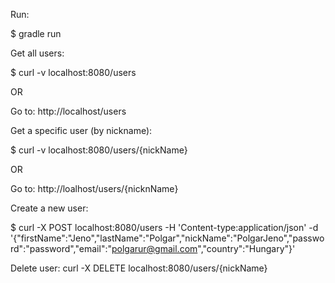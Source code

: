 Run:

$ gradle run



Get all users:

$ curl -v localhost:8080/users

OR

Go to: http://localhost/users

Get a specific user (by nickname):



$ curl -v localhost:8080/users/{nickName}

OR

Go to: http://loalhost/users/{nicknName}



Create a new user:

$ curl -X POST localhost:8080/users -H 'Content-type:application/json' -d '{"firstName":"Jeno","lastName":"Polgar","nickName":"PolgarJeno","password":"password","email":"polgarur@gmail.com","country":"Hungary"}'



Delete user:
curl -X DELETE localhost:8080/users/{nickName}
